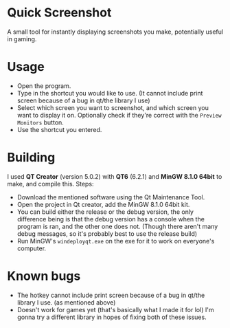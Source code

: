 # Quick Screenshot
A small tool for instantly displaying screenshots you make, potentially useful in gaming.

# Usage
- Open the program.
- Type in the shortcut you would like to use. (It cannot include print screen because of a bug in qt/the library I use)
- Select which screen you want to screenshot, and which screen you want to display it on. Optionally check if they're correct with the `Preview Monitors` button.
- Use the shortcut you entered.

# Building
I used **QT Creator** (version 5.0.2) with **QT6** (6.2.1) and **MinGW 8.1.0 64bit** to make, and compile this. Steps:
- Download the mentioned software using the Qt Maintenance Tool.
- Open the project in Qt creator, add the MinGW 8.1.0 64bit kit.
- You can build either the release or the debug version, the only difference being is that the debug version has a console when the program is ran, and the other one does not. (Though there aren't many debug messages, so it's probably best to use the release build)
- Run MinGW's `windeployqt.exe` on the exe for it to work on everyone's computer.

# Known bugs
- The hotkey cannot include print screen because of a bug in qt/the library I use. (as mentioned above)
- Doesn't work for games yet (that's basically what I made it for lol)
I'm gonna try a different library in hopes of fixing both of these issues.
